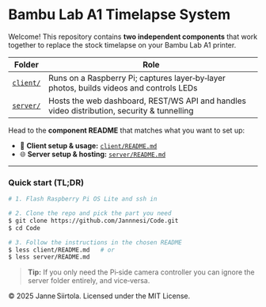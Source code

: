 # Bambu Lab A1 Timelapse System

Welcome! This repository contains **two independent components** that work together to replace the stock timelapse on your Bambu Lab A1 printer.

| Folder | Role |
|--------|------|
| [`client/`](client/README.md) | Runs on a Raspberry Pi; captures layer‑by‑layer photos, builds videos and controls LEDs |
| [`server/`](server/README.md) | Hosts the web dashboard, REST/WS API and handles video distribution, security & tunnelling |

Head to the **component README** that matches what you want to set up:

- 👷 **Client setup & usage:** [`client/README.md`](client/README.md)
- 🌐 **Server setup & hosting:** [`server/README.md`](server/README.md)

---

### Quick start (TL;DR)
```bash
# 1. Flash Raspberry Pi OS Lite and ssh in

# 2. Clone the repo and pick the part you need
$ git clone https://github.com/Jannnesi/Code.git
$ cd Code

# 3. Follow the instructions in the chosen README
$ less client/README.md   # or
$ less server/README.md
```

> **Tip:** If you only need the Pi‑side camera controller you can ignore the server folder entirely, and vice‑versa.

© 2025 Janne Siirtola.  Licensed under the MIT License.